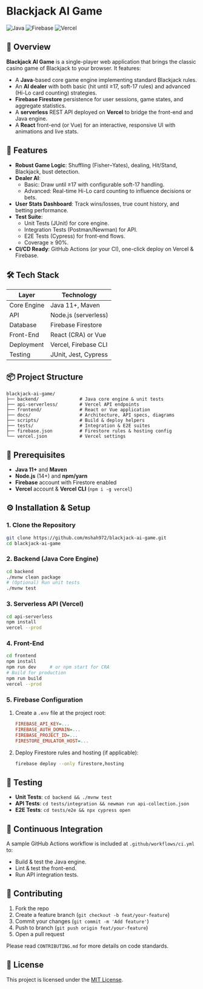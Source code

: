 # Blackjack AI Game

![Java](https://img.shields.io/badge/Language-Java-blue) ![Firebase](https://img.shields.io/badge/Database-Firebase-yellow) ![Vercel](https://img.shields.io/badge/Deployment-Vercel-black)

## 📖 Overview

**Blackjack AI Game** is a single-player web application that brings the classic casino game of Blackjack to your browser. It features:

- A **Java**-based core game engine implementing standard Blackjack rules.
- An **AI dealer** with both basic (hit until ≥17, soft-17 rules) and advanced (Hi-Lo card counting) strategies.
- **Firebase Firestore** persistence for user sessions, game states, and aggregate statistics.
- A **serverless** REST API deployed on **Vercel** to bridge the front-end and Java engine.
- A **React** front-end (or Vue) for an interactive, responsive UI with animations and live stats.

## 🚀 Features

- **Robust Game Logic**: Shuffling (Fisher–Yates), dealing, Hit/Stand, Blackjack, bust detection.
- **Dealer AI**:
  - Basic: Draw until ≥17 with configurable soft-17 handling.
  - Advanced: Real-time Hi-Lo card counting to influence decisions or bets.
- **User Stats Dashboard**: Track wins/losses, true count history, and betting performance.
- **Test Suite**:
  - Unit Tests (JUnit) for core engine.
  - Integration Tests (Postman/Newman) for API.
  - E2E Tests (Cypress) for front-end flows.
  - Coverage ≥ 90%.
- **CI/CD Ready**: GitHub Actions (or your CI), one-click deploy on Vercel & Firebase.

## 🛠️ Tech Stack

| Layer              | Technology            |
|--------------------|-----------------------|
| Core Engine        | Java 11+, Maven       |
| API                | Node.js (serverless)  |
| Database           | Firebase Firestore    |
| Front-End          | React (CRA) or Vue    |
| Deployment         | Vercel, Firebase CLI  |
| Testing            | JUnit, Jest, Cypress  |

## 📦 Project Structure

```plaintext
blackjack-ai-game/
├── backend/               # Java core engine & unit tests
├── api-serverless/        # Vercel API endpoints
├── frontend/              # React or Vue application
├── docs/                  # Architecture, API specs, diagrams
├── scripts/               # Build & deploy helpers
├── tests/                 # Integration & E2E suites
├── firebase.json          # Firestore rules & hosting config
└── vercel.json            # Vercel settings
```

## 🔧 Prerequisites

- **Java 11+** and **Maven**
- **Node.js** (14+) and **npm/yarn**
- **Firebase** account with Firestore enabled
- **Vercel** account & **Vercel CLI** (`npm i -g vercel`)

## ⚙️ Installation & Setup

### 1. Clone the Repository

```bash
git clone https://github.com/mshah972/blackjack-ai-game.git
cd blackjack-ai-game
```

### 2. Backend (Java Core Engine)

```bash
cd backend
./mvnw clean package
# (Optional) Run unit tests
./mvnw test
```

### 3. Serverless API (Vercel)

```bash
cd api-serverless
npm install
vercel --prod
```

### 4. Front-End

```bash
cd frontend
npm install
npm run dev     # or npm start for CRA
# Build for production
npm run build
vercel --prod
```

### 5. Firebase Configuration

1. Create a `.env` file at the project root:
   ```ini
   FIREBASE_API_KEY=...
   FIREBASE_AUTH_DOMAIN=...
   FIREBASE_PROJECT_ID=...
   FIRESTORE_EMULATOR_HOST=...
   ```
2. Deploy Firestore rules and hosting (if applicable):
   ```bash
   firebase deploy --only firestore,hosting
   ```

## 🧪 Testing

- **Unit Tests**: `cd backend && ./mvnw test`
- **API Tests**: `cd tests/integration && newman run api-collection.json`
- **E2E Tests**: `cd tests/e2e && npx cypress open`

## 📂 Continuous Integration

A sample GitHub Actions workflow is included at `.github/workflows/ci.yml` to:
- Build & test the Java engine.
- Lint & test the front-end.
- Run API integration tests.

## 🤝 Contributing

1. Fork the repo
2. Create a feature branch (`git checkout -b feat/your-feature`)
3. Commit your changes (`git commit -m 'Add feature'`)
4. Push to branch (`git push origin feat/your-feature`)
5. Open a pull request

Please read `CONTRIBUTING.md` for more details on code standards.

## 📄 License

This project is licensed under the [MIT License](LICENSE).
